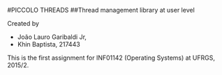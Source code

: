 
#PICCOLO THREADS
##Thread management library at user level

Created by
- João Lauro Garibaldi Jr,
- Khin Baptista, 217443

This is the first assignment for INF01142 (Operating Systems) at UFRGS, 2015/2.
